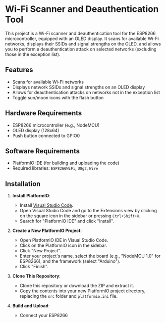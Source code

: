 # Wi-Fi Scanner and Deauthentication Tool

This project is a Wi-Fi scanner and deauthentication tool for the ESP8266 microcontroller, equipped with an OLED display. It scans for available Wi-Fi networks, displays their SSIDs and signal strengths on the OLED, and allows you to perform a deauthentication attack on selected networks (excluding those in the exception list).

## Features

- Scans for available Wi-Fi networks
- Displays network SSIDs and signal strengths on an OLED display
- Allows for deauthentication attacks on networks not in the exception list
- Toggle sun/moon icons with the flash button

## Hardware Requirements

- ESP8266 microcontroller (e.g., NodeMCU)
- OLED display (128x64)
- Push button connected to GPIO0

## Software Requirements

- PlatformIO IDE (for building and uploading the code)
- Required libraries: `ESP8266WiFi`, `U8g2`, `Wire`

## Installation

1. **Install PlatformIO**: 
   - Install [Visual Studio Code](https://code.visualstudio.com/).
   - Open Visual Studio Code and go to the Extensions view by clicking on the square icon in the sidebar or pressing `Ctrl+Shift+X`.
   - Search for "PlatformIO IDE" and click "Install".

2. **Create a New PlatformIO Project**:
   - Open PlatformIO IDE in Visual Studio Code.
   - Click on the PlatformIO icon in the sidebar.
   - Click "New Project".
   - Enter your project's name, select the board (e.g., "NodeMCU 1.0" for ESP8266), and the framework (select "Arduino").
   - Click "Finish".

3. **Clone This Repository**:
   - Clone this repository or download the ZIP and extract it.
   - Copy the contents into your new PlatformIO project directory, replacing the `src` folder and `platformio.ini` file.

4. **Build and Upload**:
   - Connect your ESP8266

